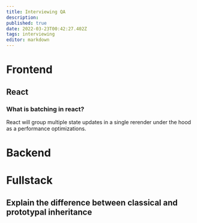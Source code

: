 ```yaml
---
title: Interviewing QA
description: 
published: true
date: 2022-03-23T00:42:27.402Z
tags: interviewing
editor: markdown
---
```


# Frontend
## React
### What is batching in react?
React will group multiple state updates in a single rerender under the hood as a performance optimizations.

# Backend

# Fullstack
## Explain the difference between classical and prototypal inheritance